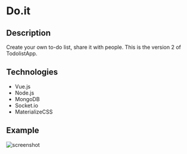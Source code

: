 # Do.it

## Description
Create your own to-do list, share it with people.
This is the version 2 of TodolistApp.

## Technologies
- Vue.js
- Node.js
- MongoDB
- Socket.io
- MaterializeCSS

## Example
![screenshot](http://www.image-heberg.fr/files/15262389982088962339.jpg)
